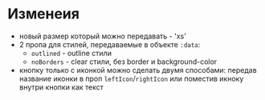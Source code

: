 # Изменеия
- новый размер который можно передавать - 'xs'
- 2 пропа для стилей, передаваемые в объекте `:data`: 
  - `outlined` - outline стили
  - `noBorders` - clear стили, без border и background-color
- кнопку только с иконкой можно сделать двумя способами: передав название иконки в проп `leftIcon`/`rightIcon` или поместив икноку внутри кнопки как текст
